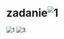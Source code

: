 # zadanie![1](https://github.com/DAniil-Osipov/zadanie/assets/122778153/0ce5fdd8-70a0-4d16-8282-c046e7f2adcb)
![1](https://github.com/DAniil-Osipov/zadanie/assets/122778153/0e04db7a-6350-484b-889f-067c92c042b4)
![3](https://github.com/DAniil-Osipov/zadanie/assets/122778153/2acf9147-b3b1-403c-bcad-f4e47a1e737c)
